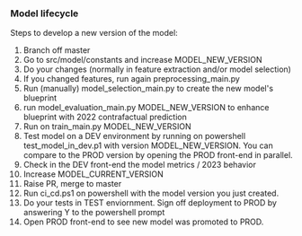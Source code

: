 ### Model lifecycle

Steps to develop a new version of the model:
1. Branch off master
2. Go to src/model/constants and increase MODEL_NEW_VERSION
3. Do your changes (normally in feature extraction and/or model selection)
4. If you changed features, run again preprocessing_main.py
5. Run (manually) model_selection_main.py to create the new model's blueprint
6. run model_evaluation_main.py MODEL_NEW_VERSION to enhance blueprint with 2022 contrafactual prediction
7. Run on train_main.py MODEL_NEW_VERSION
8. Test model on a DEV environment by running on powershell test_model_in_dev.p1 with version MODEL_NEW_VERSION. You can compare to the PROD version by opening the PROD front-end in parallel. 
9. Check in the DEV front-end the model metrics / 2023 behavior
10. Increase MODEL_CURRENT_VERSION
11. Raise PR, merge to master
12. Run ci_cd.ps1 on powershell with the model version you just created. 
13. Do your tests in TEST enviornment. Sign off deployment to PROD by answering Y to the powershell prompt
14. Open PROD front-end to see new model was promoted to PROD. 